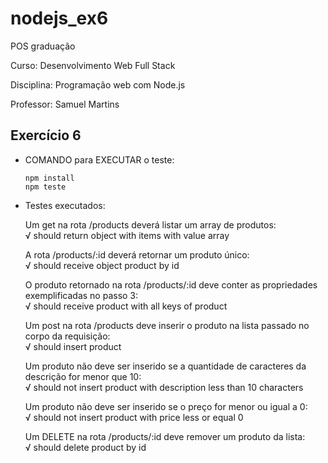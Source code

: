# nodejs_ex6
POS graduação

Curso: Desenvolvimento Web Full Stack

Disciplina: Programação web com Node.js

Professor: Samuel Martins

## Exercício 6

- COMANDO para EXECUTAR o teste:
  ```
  npm install
  npm teste
  
- Testes executados:
  
  Um get na rota /products deverá listar um array de produtos:  
    √ should return object with items with value array
    
  A rota /products/:id deverá retornar um produto único:  
    √ should receive object product by id 
    
  O produto retornado na rota /products/:id deve conter as propriedades exemplificadas no passo 3:    
    √ should receive product with all keys of product
    
  Um post na rota /products deve inserir o produto na lista passado no corpo da requisição:  
    √ should insert product
    
  Um produto não deve ser inserido se a quantidade de caracteres da descrição for menor que 10:   
    √ should not insert product with description less than 10 characters 
    
  Um produto não deve ser inserido se o preço for menor ou igual a 0:  
    √ should not insert product with price less or equal 0
    
  Um DELETE na rota /products/:id deve remover um produto da lista:  
    √ should delete product by id

